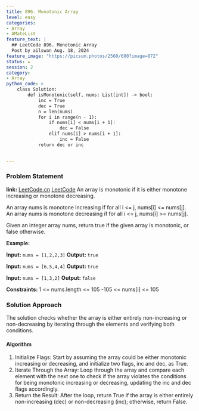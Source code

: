 ```yaml
---
title: 896. Monotonic Array
level: easy
categories:
- Array
- AMateList
feature_text: |
  ## LeetCode 896. Monotonic Array
  Post by ailswan Aug. 18, 2024
feature_image: "https://picsum.photos/2560/600?image=872"
status: ★
session: 2
category:
- Array
python_code: >
    class Solution:
        def isMonotonic(self, nums: List[int]) -> bool:
            inc = True
            dec = True
            n = len(nums)
            for i in range(n - 1):
                if nums[i] < nums[i + 1]:
                    dec = False
                elif nums[i] > nums[i + 1]:
                    inc = False
            return dec or inc
        

---
```


### Problem Statement
**link:**
[LeetCode.cn](https://leetcode.cn/problems//monotonic-array/)
[LeetCode](https://leetcode.com//monotonic-array/)
An array is monotonic if it is either monotone increasing or monotone decreasing.

An array nums is monotone increasing if for all i <= j, nums[i] <= nums[j]. An array nums is monotone decreasing if for all i <= j, nums[i] >= nums[j].

Given an integer array nums, return true if the given array is monotonic, or false otherwise.

**Example:**

**Input:** `nums = [1,2,2,3]`
**Output:** `true`

**Input:** `nums = [6,5,4,4]`
**Output:** `true`

**Input:** `nums = [1,3,2]`
**Output:** `false`

**Constraints:**
1 <= nums.length <= 105
-105 <= nums[i] <= 105
 
### Solution Approach
The solution checks whether the array is either entirely non-increasing or non-decreasing by iterating through the elements and verifying both conditions.

#### Algorithm
1. Initialize Flags: Start by assuming the array could be either monotonic increasing or decreasing, and initialize two flags, inc and dec, as True.
2. Iterate Through the Array: Loop through the array and compare each element with the next one to check if the array violates the conditions for being monotonic increasing or decreasing, updating the inc and dec flags accordingly.
3. Return the Result: After the loop, return True if the array is either entirely non-increasing (dec) or non-decreasing (inc); otherwise, return False.

